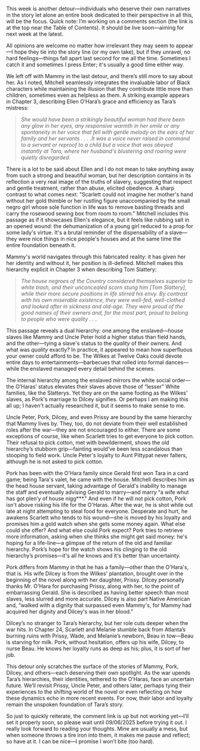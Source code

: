 This week is another detour—individuals who deserve their own narratives in the story let alone an entire 
book dedicated to their perspective in all this, will be the focus. Quick note: I’m working on a comments 
section (the link is at the top near the Table of Contents). It should be live soon—aiming for next week at the latest.

All opinions are welcome no matter how irrelevant they may seem to appear—I hope they tie into the story line (or my own take), 
but if they unravel, no hard feelings—things fall apart last second for me all the time. Sometimes I catch it and sometimes I press 
Enter; it's usually a good time either way. 

We left off with Mammy in the last detour, and there’s still more to say about her. As I noted, Mitchell seamlessly integrates the 
invaluable labor of Black characters while maintaining the illusion that they contribute little more than children, sometimes even 
as helpless as them. A striking example appears in Chapter 3, describing Ellen O’Hara’s grace and efficiency as Tara’s mistress:


>*She would have been a strikingly beautiful woman had there been any glow in her eyes, any responsive warmth in her smile 
or any spontaneity in her voice that fell with gentle melody on the ears of her family and her servants . . . .It was a 
voice never raised in command to a servant or reproof to a child but a voice that was obeyed instantly at Tara, where her 
husband's blustering and roaring were quietly disregarded.*


There is a lot to be said about Ellen and I do not mean to take anything away from such a strong and beautiful woman, but her 
description contains in its reflection a very real image of the truths of slavery, suggesting that respect and gentle treatment, 
rather than abuse, elicited obedience. A sharp contrast to what comes next: "Scarlett could not imagine her mother's hand without 
her gold thimble or her rustling figure unaccompanied by the small negro girl whose sole function in life was to remove basting 
threads and carry the rosewood sewing box from room to room." Mitchell includes this passage as if it showcases Ellen's elegance, 
but it feels like rubbing salt in an opened wound: the dehumanization of a young girl reduced to a prop for some lady's virtue. 
It's a brutal reminder of the dispensability of a slave—they were nice things in nice people's houses and at the same time the entire foundation
beneath it.

Mammy's world navigates through this fabricated reality: it has given her her identity and without it, her position is ill-defined. Mitchell makes 
this hierarchy explicit in Chapter 3 when describing Tom Slattery:

>*The house negroes of the Country considered themselves superior to white trash, and their unconcealed scorn stung him [Tom Slattery], while their more
>secure positions in life stirred his envy. By contrast with his own miserable existence, they were well-fed, well-clothed and looked after in sickness
>and old-age. They were proud of the good names of their owners and, for the most part, proud to belong to people who were quality . . .*


This passage reveals a dual hierarchy: one among the enslaved—house slaves like Mammy and Uncle Peter hold a higher status than field hands, and the other—tying 
a slave's status to the *quality* of their owners. And what was *quality* exactly? In practice, it appeared to mean how superfluous your owner could afford to be. 
The Wilkes at Twelve Oaks could devote entire days to entertainments—barbecues that rolled into formal dances—while the enslaved managed every detail behind the scenes.

The  internal hierarchy among the enslaved mirrors the white social order—the O’Haras’ status elevates their slaves above those of “lesser” White families, like the 
Slatterys. Yet they are on the same footing as the Wilkes' slaves, as Pork's marriage to Dilcey signifies. Or perhaps I am making this all up; I haven't actually 
researched it, but it seems to make sense to me.

Uncle Peter, Pork, Dilcey, and even Prissy are bound by the same hierarchy that Mammy lives by. They, too, do not deviate from their well established roles after the war—they 
are not encouraged to either. There are some exceptions of course, like when Scarlett tries to get everyone to pick cotton. Their refusal to pick cotton, met with bewilderment, 
shows the old hierarchy’s stubborn grip—fainting would’ve been less scandalous than stooping to field work. Uncle Peter's loyalty to Aunt Pittypat never falters, although he is 
not asked to pick cotton.


Pork has been with the O'Hara family since Gerald first won Tara in a card game; being Tara's valet, he came with the house. Mitchell describes him as the head house servant, 
taking advantage of Gerald's inability to manage the staff and eventually advising Gerald to marry—and marry “a wife whut has got plen’y of house nigg***." And even if he will not 
pick cotton, Pork isn't above risking his life for the O'Haras. After the war, he is shot while out late at night attempting to steal food for everyone. Desperate and hurt, he awakens Scarlett who tends to his wound—she 
is moved by his loyalty and promises him a gold watch when she gets some money again. What else could she offer? And what else could Pork expect? Pork tries to retrieve more information, 
asking when she thinks she might get said money: he's hoping for a life-line—a glimpse of the return of the old and familiar hierarchy. Pork’s hope for the watch shows his clinging 
to the old hierarchy’s promises—it's all he knows and it's better than uncertainty.

Pork differs from Mammy in that he has a family—other than the O'Hara's, that is. His wife Dilcey is from the Wilkes' plantation, brought over in the beginning of the novel along with her daughter, 
Prissy. Dilcey personally thanks Mr. O'Hara for purchasing Prissy, along with her, to the point of embarrassing Gerald. She is described as having better speech than most slaves, less slurred and 
more accurate. Dilcey is also part Native American and, “walked with a dignity that surpassed even Mammy's, for Mammy had acquired her dignity and Dilcey's was in her blood.” 

Dilcey’s no stranger to Tara’s hierarchy, but her role cuts deeper when the war hits. In Chapter 24, Scarlett and Melanie stumble back from Atlanta’s burning ruins with Prissy, Wade, and Melanie’s 
newborn, Beau in tow—Beau is starving for milk. Pork, without hesitation, offers up his wife, Dilcey, to nurse Beau. He knows her loyalty runs as deep as his; plus, it is sort of her job.

This detour only scratches the surface of the stories of Mammy, Pork, Dilcey, and others—each deserving their own spotlight. As the war upends Tara’s hierarchies, their identities, tethered to the 
O’Haras, face an uncertain future. We’ll revisit Prissy, Uncle Peter, and others later, perhaps tying their experiences to the shifting world of the novel or even reflecting on how these dynamics 
echo in more recent events. For now, their labor and loyalty remain the unspoken foundation of Tara’s story.

So just to quickly reiterate, the comment link is up but not working yet—I’ll set it properly soon, so please wait until 09/06/2025 before trying it out. I really look forward to reading your thoughts. 
Mine are usually a mess, but when someone throws a tire iron into them, it makes me pause and reflect; so have at it. I can be nice—I promise I won’t bite (too hard).
